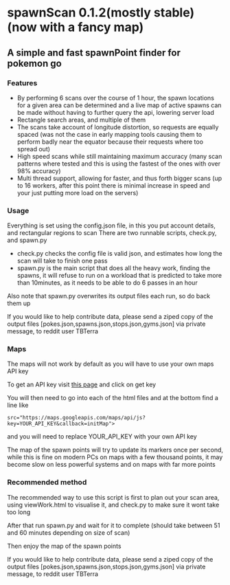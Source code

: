 # spawnScan 0.1.2(mostly stable)(now with a fancy map)
## A simple and fast spawnPoint finder for pokemon go
### Features
- By performing 6 scans over the course of 1 hour, the spawn locations for a given area can be determined and a live map of active spawns can be made without having to further query the api, lowering server load
- Rectangle search areas, and multiple of them
- The scans take account of longitude distortion, so requests are equally spaced (was not the case in early mapping tools causing them to perform badly near the equator because their requests where too spread out)
- High speed scans while still maintaining maximum accuracy (many scan patterns where tested and this is using the fastest of the ones with over 98% accuracy)
- Multi thread support, allowing for faster, and thus forth bigger scans (up to 16 workers, after this point there is minimal increase in speed and your just putting more load on the servers)

### Usage
Everything is set using the config.json file, in this you put account details, and rectangular regions to scan
There are two runnable scripts, check.py, and spawn.py
- check.py checks the config file is valid json, and estimates how long the scan will take to finish one pass
- spawn.py is the main script that does all the heavy work, finding the spawns, it will refuse to run on a workload that is predicted to take more than 10minutes, as it needs to be able to do 6 passes in an hour

Also note that spawn.py overwrites its output files each run, so do back them up

If you would like to help contribute data, please send a ziped copy of the output files [pokes.json,spawns.json,stops.json,gyms.json] via private message, to reddit user TBTerra

### Maps
The maps will not work by default as you will have to use your own maps API key

To get an API key visit [this page](https://developers.google.com/maps/documentation/javascript/get-api-key) and click on get key

You will then need to go into each of the html files and at the bottom find a line like
```
src="https://maps.googleapis.com/maps/api/js?key=YOUR_API_KEY&callback=initMap">
```
and you will need to replace YOUR_API_KEY with your own API key

The map of the spawn points will try to update its markers once per second, while this is fine on modern PCs on maps with a few thousand points, it may become slow on less powerful systems and on maps with far more points

### Recommended method
The recommended way to use this script is first to plan out your scan area, using viewWork.html to visualise it, and check.py to make sure it wont take too long

After that run spawn.py and wait for it to complete (should take between 51 and 60 minutes depending on size of scan)

Then enjoy the map of the spawn points

If you would like to help contribute data, please send a ziped copy of the output files [pokes.json,spawns.json,stops.json,gyms.json] via private message, to reddit user TBTerra
